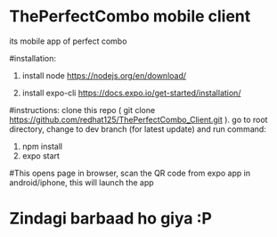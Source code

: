 # ThePerfectCombo mobile client
its mobile app of perfect combo



#installation:

1. install node
https://nodejs.org/en/download/

2. install expo-cli
https://docs.expo.io/get-started/installation/

#instructions:
clone this repo ( git clone https://github.com/redhat125/ThePerfectCombo_Client.git ). go to root directory, change to dev branch (for latest update) and run command:
1. npm install
2. expo start

#This opens page in browser, scan the QR code from expo app in android/iphone, this will launch the app


# Zindagi barbaad ho giya :P



